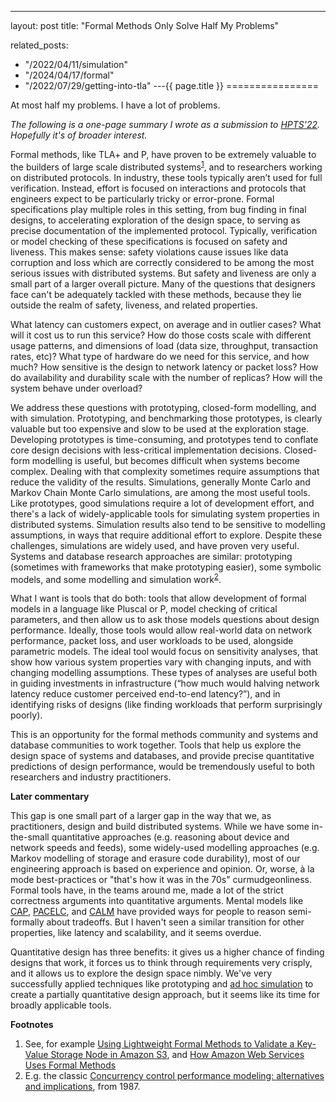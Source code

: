 ---
layout: post
title: "Formal Methods Only Solve Half My Problems"


related_posts:
  - "/2022/04/11/simulation"
  - "/2024/04/17/formal"
  - "/2022/07/29/getting-into-tla"
---{{ page.title }}
================

<p class="meta">At most half my problems. I have a lot of problems.</p>

*The following is a one-page summary I wrote as a submission to [HPTS'22](http://hpts.ws/). Hopefully it's of broader interest.*

Formal methods, like TLA+ and P, have proven to be extremely valuable to the builders of large scale distributed systems<sup>[1](#foot1)</sup>, and to researchers working on distributed protocols. In industry, these tools typically aren’t used for full verification. Instead, effort is focused on interactions and protocols that engineers expect to be particularly tricky or error-prone. Formal specifications play multiple roles in this setting, from bug finding in final designs, to accelerating exploration of the design space, to serving as precise documentation of the implemented protocol. Typically, verification or model checking of these specifications is focused on safety and liveness. This makes sense: safety violations cause issues like data corruption and loss which are correctly considered to be among the most serious issues with distributed systems. But safety and liveness are only a small part of a larger overall picture. Many of the questions that designers face can't be adequately tackled with these methods, because they lie outside the realm of safety, liveness, and related properties.

What latency can customers expect, on average and in outlier cases? What will it cost us to run this service? How do those costs scale with different usage patterns, and dimensions of load (data size, throughput, transaction rates, etc)? What type of hardware do we need for this service, and how much? How sensitive is the design to network latency or packet loss? How do availability and durability scale with the number of replicas? How will the system behave under overload?

We address these questions with prototyping, closed-form modelling, and with simulation. Prototyping, and benchmarking those prototypes, is clearly valuable but too expensive and slow to be used at the exploration stage. Developing prototypes is time-consuming, and prototypes tend to conflate core design decisions with less-critical implementation decisions. Closed-form modelling is useful, but becomes difficult when systems become complex. Dealing with that complexity sometimes require assumptions that reduce the validity of the results. Simulations, generally Monte Carlo and Markov Chain Monte Carlo simulations, are among the most useful tools. Like prototypes, good simulations require a lot of development effort, and there's a lack of widely-applicable tools for simulating system properties in distributed systems. Simulation results also tend to be sensitive to modelling assumptions, in ways that require additional effort to explore. Despite these challenges, simulations are widely used, and have proven very useful. Systems and database research approaches are similar: prototyping (sometimes with frameworks that make prototyping easier), some symbolic models, and some modelling and simulation work<sup>[2](#foot2)</sup>.

What I want is tools that do both: tools that allow development of formal models in a language like Pluscal or P, model checking of critical parameters, and then allow us to ask those models questions about design performance. Ideally, those tools would allow real-world data on network performance, packet loss, and user workloads to be used, alongside parametric models. The ideal tool would focus on sensitivity analyses, that show how various system properties vary with changing inputs, and with changing modelling assumptions. These types of analyses are useful both in guiding investments in infrastructure (“how much would halving network latency reduce customer perceived end-to-end latency?”), and in identifying risks of designs (like finding workloads that perform surprisingly poorly).

This is an opportunity for the formal methods community and systems and database communities to work together. Tools that help us explore the design space of systems and databases, and provide precise quantitative predictions of design performance, would be tremendously useful to both researchers and industry practitioners.

**Later commentary**

This gap is one small part of a larger gap in the way that we, as practitioners, design and build distributed systems. While we have some in-the-small quantitative approaches (e.g. reasoning about device and network speeds and feeds), some widely-used modelling approaches (e.g. Markov modelling of storage and erasure code durability), most of our engineering approach is based on experience and opinion. Or, worse, à la mode best-practices or "that's how it was in the 70s" curmudgeonliness. Formal tools have, in the teams around me, made a lot of the strict correctness arguments into quantitative arguments. Mental models like [CAP](https://users.ece.cmu.edu/~adrian/731-sp04/readings/GL-cap.pdf), [PACELC](https://www.cs.umd.edu/~abadi/papers/abadi-pacelc.pdf), and [CALM](https://arxiv.org/pdf/1901.01930.pdf) have provided ways for people to reason semi-formally about tradeoffs. But I haven't seen a similar transition for other properties, like latency and scalability, and it seems overdue.

Quantitative design has three benefits: it gives us a higher chance of finding designs that work, it forces us to think through requirements very crisply, and it allows us to explore the design space nimbly. We've very successfully applied techniques like prototyping and [ad hoc simulation](https://brooker.co.za/blog/2022/04/11/simulation.html) to create a partially quantitative design approach, but it seems like its time for broadly applicable tools.

 **Footnotes**

 1. <a name="foot1"></a> See, for example [Using Lightweight Formal Methods to Validate a Key-Value Storage Node in Amazon S3](https://dl.acm.org/doi/10.1145/3477132.3483540), and [How Amazon Web Services Uses Formal Methods](https://cacm.acm.org/magazines/2015/4/184701-how-amazon-web-services-uses-formal-methods/fulltext)
 2. <a name="foot2"></a> E.g. the classic [Concurrency control performance modeling: alternatives and implications](https://people.eecs.berkeley.edu/~brewer/cs262/ConcControl.pdf), from 1987.